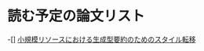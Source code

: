 # 読む予定の論文リスト
-[] [小規模リソースにおける生成型要約のためのスタイル転移](https://www.anlp.jp/proceedings/annual_meeting/2020/pdf_dir/A4-1.pdf)
